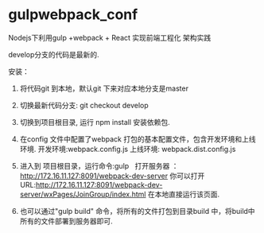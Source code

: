 # gulpwebpack_conf
Nodejs下利用gulp +webpack + React 实现前端工程化 架构实践

develop分支的代码是最新的.

安装：
1. 将代码git 到本地，默认git 下来对应本地分支是master
2. 切换最新代码分支: git checkout develop
3. 切换到项目根目录, 运行 npm install 安装依赖包.
4. 在config 文件中配置了webpack 打包的基本配置文件，包含开发环境和上线环境. 
   开发环境:webpack.config.js  上线环境: webpack.dist.config.js
5. 进入到 项目根目录，运行命令:gulp 
   打开服务器 ：http://172.16.11.127:8091/webpack-dev-server
   你可以打开URL:http://172.16.11.127:8091/webpack-dev-server/wxPages/JoinGroup/index.html
   在本地直接运行该页面.
   
6. 也可以通过"gulp build" 命令，将所有的文件打包到目录build 中，将build中所有的文件部署到服务器即可.

